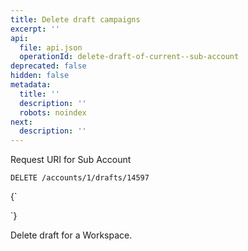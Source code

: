```yaml
---
title: Delete draft campaigns
excerpt: ''
api:
  file: api.json
  operationId: delete-draft-of-current--sub-account
deprecated: false
hidden: false
metadata:
  title: ''
  description: ''
  robots: noindex
next:
  description: ''
---
```

Request URI for Sub Account

```
DELETE /accounts/1/drafts/14597
```

<HTMLBlock>{`
<div></div>

<style></style>
`}</HTMLBlock>

Delete draft for a Workspace.